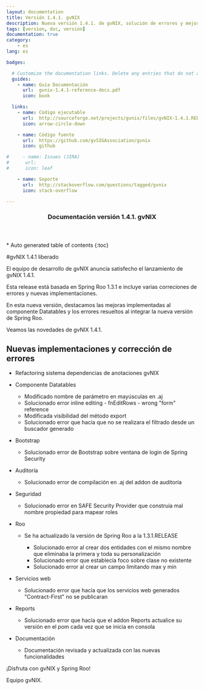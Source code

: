```yaml
---
layout: documentation
title: Versión 1.4.1. gvNIX
description: Nueva versión 1.4.1. de gvNIX, solución de errores y mejoras
tags: [version, doc, versión]
documentation: true
category:
    - es
lang: es

badges:

  # Customize the documentation links. Delete any entries that do not apply.
  guides:
    - name: Guía Documentación
      url:  gvnix-1.4.1-reference-docs.pdf
      icon: book

  links:
    - name: Código ejecutable
      url:  http://sourceforge.net/projects/gvnix/files/gvNIX-1.4.1.RELEASE.zip/download
      icon: arrow-circle-down

    - name: Código fuente
      url:  https://github.com/gvSIGAssociation/gvnix
      icon: github

#     - name: Issues (JIRA)
#      url:
#      icon: leaf

    - name: Soporte
      url:  http://stackoverflow.com/questions/tagged/gvnix
      icon: stack-overflow

---
```


<section id="table-of-contents" class="toc">
  <header>
    <h3>Documentación versión 1.4.1. gvNIX</h3>
  </header>
<div id="drawer" markdown="1">
*  Auto generated table of contents
{:toc}
</div>
</section><!-- /#table-of-contents -->

#gvNIX 1.4.1 liberado

El equipo de desarrollo de gvNIX anuncia satisfecho el lanzamiento de gvNIX 1.4.1.

Esta release está basada en Spring Roo 1.3.1 e incluye varias correciones de errores
y nuevas implementaciones.

En esta nueva versión, destacamos las mejoras implementadas al componente Datatables y
los errores resueltos al integrar la nueva versión de Spring Roo.


Veamos las novedades de gvNIX 1.4.1.


## Nuevas implementaciones y corrección de errores

* Refactoring sistema dependencias de anotaciones gvNIX

* Componente Datatables

  * Modificado nombre de parámetro en mayúsculas en .aj
  * Solucionado error inline editing - fnEditRows - wrong "form" reference
  * Modificada visibilidad del método export
  * Solucionado error que hacía que no se realizara el filtrado desde un buscador generado

* Bootstrap

  * Solucionado error de Bootstrap sobre ventana de login de Spring Security

* Auditoría

  * Solucionado error de compilación en .aj del addon de auditoría

* Seguridad

  * Solucionado error en SAFE Security Provider que construía mal nombre propiedad para mapear roles

* Roo

  * Se ha actualizado la versión de Spring Roo a la 1.3.1.RELEASE

    * Solucionado error al crear dos entidades con el mismo nombre que eliminaba la primera y toda su personalización
    * Solucionado error que establecía foco sobre clase no existente
    * Solucionado error al crear un campo limitando max y min

* Servicios web

  * Solucionado error que hacía que los servicios web generados "Contract-First" no se publicaran

* Reports

  * Solucionado error que hacía que el addon Reports actualice su versión en el pom cada vez que se inicia en consola

* Documentación

  * Documentación revisada y actualizada con las nuevas funcionalidades


¡Disfruta con gvNIX y Spring Roo!

Equipo gvNIX.